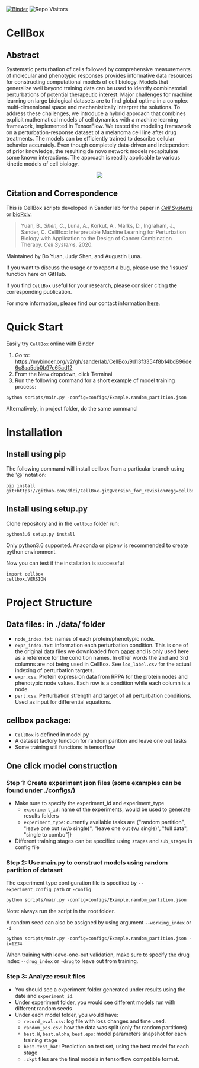 [![Binder](https://mybinder.org/badge_logo.svg)](https://mybinder.org/v2/gh/sanderlab/CellBox/9d13f3354f8b14bd896de6c8aa5db0b97c65ad12) ![Repo Visitors](https://visitor-badge.glitch.me/badge?page_id=sanderlab.CellBox)

# CellBox

## Abstract
Systematic perturbation of cells followed by comprehensive measurements of molecular and phenotypic responses provides informative data resources for constructing computational models of cell biology. Models that generalize well beyond training data can be used to identify combinatorial perturbations of potential therapeutic interest. Major challenges for machine learning on large biological datasets are to find global optima in a complex multi-dimensional space and mechanistically interpret the solutions. To address these challenges, we introduce a hybrid approach that combines explicit mathematical models of cell dynamics with a machine learning framework, implemented in TensorFlow. We tested the modeling framework on a perturbation-response dataset of a melanoma cell line after drug treatments. The models can be efficiently trained to describe cellular behavior accurately. Even though completely data-driven and independent of prior knowledge, the resulting de novo network models recapitulate some known interactions. The approach is readily applicable to various kinetic models of cell biology. 

<p align="center">
	<img src="https://lh3.googleusercontent.com/d/15Lildcx8sC4shTalODLXqfibJTbnxmun=w600">
</p>

## Citation and Correspondence

This is CellBox scripts developed in Sander lab for the paper in _[Cell Systems](https://www.cell.com/cell-systems/pdfExtended/S2405-4712(20)30464-6)_ or [bioRxiv](https://www.biorxiv.org/content/10.1101/746842v3).

>Yuan, B.*, Shen, C.*, Luna, A., Korkut, A., Marks, D., Ingraham, J., Sander, C. CellBox: Interpretable Machine Learning for Perturbation Biology with Application to the Design of Cancer Combination Therapy. _Cell Systems_, 2020. 

Maintained by Bo Yuan, Judy Shen, and Augustin Luna.

If you want to discuss the usage or to report a bug, please use the 'Issues' function here on GitHub.

If you find `CellBox` useful for your research, please consider citing the corresponding publication.

For more information, please find our contact information [here](https://www.sanderlab.org/#/).

# Quick Start

Easily try `CellBox` online with Binder 

1. Go to: https://mybinder.org/v2/gh/sanderlab/CellBox/9d13f3354f8b14bd896de6c8aa5db0b97c65ad12
2. From the New dropdown, click Terminal 
3. Run the following command for a short example of model training process: 

```
python scripts/main.py -config=configs/Example.random_partition.json
```

Alternatively, in project folder, do the same command

# Installation

## Install using pip 
The following command will install cellbox from a particular branch using the '@' notation:

```
pip install git+https://github.com/dfci/CellBox.git@version_for_revision#egg=cellbox\&subdirectory=cellbox
```

## Install using setup.py
Clone repository and in the `cellbox` folder run:

```
python3.6 setup.py install
```

Only python3.6 supported. Anaconda or pipenv is recommended to create python environment. 

Now you can test if the installation is successful

```
import cellbox
cellbox.VERSION
```

# Project Structure

## Data files: in ./data/ folder
* `node_index.txt`: names of each protein/phenotypic node.
* `expr_index.txt`: information each perturbation condition. This is one of the original data files we downloaded from [paper](https://elifesciences.org/articles/04640) and is only used here as a reference for the condition names. In other words the 2nd and 3rd columns are not being used in CellBox. See `loo_label.csv` for the actual indexing of perturbation targets.
* `expr.csv`: Protein expression data from RPPA for the protein nodes and phenotypic node values. Each row is a condition while each column is a node.
* `pert.csv`: Perturbation strength and target of all perturbation conditions. Used as input for differential equations.

## cellbox package:
* `CellBox` is defined in model.py
* A dataset factory function for random parition and leave one out tasks
* Some training util functions in tensorflow

## One click model construction

### __Step 1: Create experiment json files (some examples can be found under ./configs/)__
* Make sure to specify the experiment_id and experiment_type
	* `experiment_id`: name of the experiments, would be used to generate results folders
	* `experiment_type`: currently available tasks are {"random partition", "leave one out (w/o single)", "leave one out (w/ single)", "full data", "single to combo"]}
* Different training stages can be specified using `stages` and `sub_stages` in config file

### __Step 2: Use main.py to construct models using random partition of dataset__

The experiment type configuration file is specified by `--experiment_config_path` or `-config`

```
python scripts/main.py -config=configs/Example.random_partition.json
```

Note: always run the script in the root folder.


A random seed can also be assigned by using argument `--working_index` or `-i`

```
python scripts/main.py -config=configs/Example.random_partition.json -i=1234
```


When training with leave-one-out validation, make sure to specify the drug index `--drug_index` or `-drug` to leave out from training.


### __Step 3: Analyze result files__
* You should see a experiment folder generated under results using the date and `experiment_id`.
* Under experiment folder, you would see different models run with different random seeds
* Under each model folder, you would have:
	* `record_eval.csv`: log file with loss changes and time used.
	* `random_pos.csv`: how the data was split (only for random partitions)
	* `best.W`, `best.alpha`, `best.eps`: model parameters snapshot for each training stage
	* `best.test_hat`: Prediction on test set, using the best model for each stage
	* `.ckpt` files are the final models in tensorflow compatible format.
